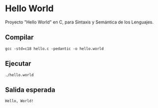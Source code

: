 # Hello World
Proyecto "Hello World" en C, para Sintaxis y Semántica de los Lenguajes.  

## Compilar

`gcc -std=c18 hello.c -pedantic -o hello.world`

## Ejecutar
`./hello.world`

## Salida esperada
` Hello, World! `

